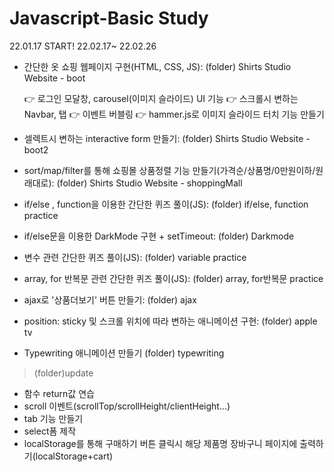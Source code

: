 # Javascript-Basic Study
22.01.17 START!
22.02.17~ 22.02.26
 - 간단한 옷 쇼핑 웹페이지 구현(HTML, CSS, JS): 
   (folder) Shirts Studio Website - boot
   
   👉 로그인 모달창, carousel(이미지 슬라이드) UI 기능
   👉 스크롤시 변하는 Navbar, 탭 
   👉 이벤트 버블링
   👉 hammer.js로 이미지 슬라이드 터치 기능 만들기
   
 - 셀렉트시 변하는 interactive form 만들기: 
   (folder) Shirts Studio Website - boot2
   
 - sort/map/filter를 통해 쇼핑몰 상품정렬 기능 만들기(가격순/상품명/0만원이하/원래대로):
   (folder) Shirts Studio Website - shoppingMall
   
 - if/else , function을 이용한 간단한 퀴즈 풀이(JS):
   (folder) if/else, function practice
   
 - if/else문을 이용한 DarkMode 구현 + setTimeout:
   (folder) Darkmode
   
 - 변수 관련 간단한 퀴즈 풀이(JS): 
   (folder) variable practice
   
 - array, for 반복문 관련 간단한 퀴즈 풀이(JS): 
   (folder) array, for반복문 practice

 - ajax로 '상품더보기' 버튼 만들기:
   (folder) ajax
   
 - position: sticky 및 스크롤 위치에 따라 변하는 애니메이션 구현:
   (folder) apple tv
   
 - Typewriting 애니메이션 만들기
   (folder) typewriting
   
 > (folder)update
   * 함수 return값 연습
   * scroll 이벤트(scrollTop/scrollHeight/clientHeight...)
   * tab 기능 만들기
   * select폼 제작
   * localStorage를 통해 구매하기 버튼 클릭시 해당 제품명 장바구니 페이지에 출력하기(localStorage+cart)
